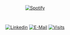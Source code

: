 &nbsp;<div align="center">
  [![Spotify](https://darberg.vercel.app/api/spotify?background_color=0d1117&border_color=ffffff)](https://open.spotify.com/user/54cz6ijk378yo4s8k9whos0wi)
</div>

&nbsp;<div align="center">
  [![Linkedin](https://img.shields.io/badge/linked-in-369?style=flat-square&logo=linkedin&logoColor=white&color=blue)](https://www.linkedin.com/in/dariush-jokar-8566201b9)
  [![E-Mail](https://img.shields.io/badge/email-reveal-2a8?style=flat-square&logo=gmail&logoColor=white)](https://dariushrock@gmail.com/)
  [![Visits](https://komarev.com/ghpvc/?username=novatorem&logo=GitHub&label=github%20visits&color=336699&logoColor=white&style=flat-square)](https://github.com/darberg)
</div>

